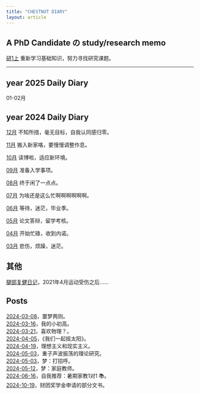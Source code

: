 ```yaml
---
title: "CHESTNUT DIARY"
layout: article
---
```



## A PhD Candidate の study/research memo

<a class="button button--primary button--rounded button--sm" href="M1-1-studymemo">研1上</a> 重新学习基础知识，努力寻找研究课题。

---

## year 2025 Daily Diary

01-02月


## year 2024 Daily Diary

<a class="button button--primary button--rounded button--sm" href="y24-12-discouraged">12月</a> 不知所措，毫无目标，自我认同感归零。

<a class="button button--primary button--rounded button--sm" href="y24-11-adapting">11月</a> 搬入新家咯，要慢慢调整作息。

<a class="button button--primary button--rounded button--sm" href="y24-10-imposter">10月</a> 读博啦，适应新环境。

<a class="button button--primary button--rounded button--sm" href="y24-9-anxious">09月</a>  准备入学事项。

<a class="button button--primary button--rounded button--sm" href="y24-8-relaxed">08月</a> 终于闲了一点点。

<a class="button button--primary button--rounded button--sm" href="y24-7-stillbusy">07月</a> 为啥还是这么忙啊啊啊啊啊啊。

<a class="button button--primary button--rounded button--sm" href="y24-6-lost">06月</a> 等待，迷茫，毕业季。

<a class="button button--primary button--rounded button--sm" href="y24-5-verybusy">05月</a> 论文答辩，留学考核。

<a class="button button--primary button--rounded button--sm" href="y24-4-busyyyyy">04月</a> 开始忙碌，收到内诺。

<a class="button button--primary button--rounded button--sm" href="y24-3-saddddd">03月</a> 悲伤，烦躁，迷茫。

## 其他

[腿部复健日记](leg-rehabitation)，2021年4月运动受伤之后……

## Posts

[2024-03-08](2024-03-08-dream1)，噩梦两则。<br>
[2024-03-16](2024-03-16-chestnutbio)，我的小初高。<br>
[2024-03-21](2024-03-21)，喜欢物理？。<br>
[2024-04-05](2024-04-05-womenyiqiyaotaiyang)，《我们一起摇太阳》。<br>
[2024-04-19](2024-04-19-idealism)，理想主义和现实主义。<br>
[2024-05-03](2024-05-03-bscproject)，重子声波振荡的理论研究。<br>
[2024-05-03](2024-05-03-dream1)，梦：打招呼。<br>
[2024-05-12](2024-05-12-dream2)，梦：家庭教师。<br>
[2024-06-16](2024-06-16-tutorrecommend)，自我推荐：暑期家教1对1 📚。<br>
[2024-10-19](2024-10-19-itoscholarship)，财团奖学金申请的部分文书。<br>